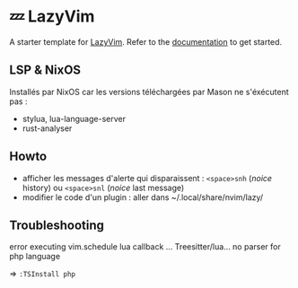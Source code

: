 # 💤 LazyVim

A starter template for [LazyVim](https://github.com/LazyVim/LazyVim).
Refer to the [documentation](https://lazyvim.github.io/installation) to get started.

## LSP & NixOS

Installés par NixOS car les versions téléchargées par Mason ne s'éxécutent pas :
- stylua, lua-language-server
- rust-analyser

## Howto

- afficher les messages d'alerte qui disparaissent : `<space>snh` (_noice_ history) ou `<space>snl` (_noice_ last message)
- modifier le code d'un plugin : aller dans ~/.local/share/nvim/lazy/

## Troubleshooting

error executing vim.schedule lua callback ... Treesitter/lua... no parser for php language

=> `:TSInstall php`
